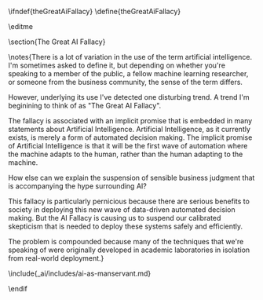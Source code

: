 \ifndef{theGreatAiFallacy}
\define{theGreatAiFallacy}

\editme

\section{The Great AI Fallacy}

\notes{There is a lot of variation in the use of the term artificial intelligence. I'm sometimes asked to define it, but depending on whether you're speaking to a member of the public, a fellow machine learning researcher, or someone from the business community, the sense of the term differs.

However, underlying its use I've detected one disturbing trend. A trend I'm beginining to think of as  "The Great AI Fallacy".

The fallacy is associated with an implicit promise that is embedded in
many statements about Artificial Intelligence. Artificial Intelligence,
as it currently exists, is merely a form of automated decision making.
The implicit promise of Artificial Intelligence is that it will be the
first wave of automation where the machine adapts to the human, rather
than the human adapting to the machine.

How else can we explain the suspension of sensible business judgment
that is accompanying the hype surrounding AI?

This fallacy is particularly pernicious because there are serious
benefits to society in deploying this new wave of data-driven automated
decision making. But the AI Fallacy is causing us to suspend our
calibrated skepticism that is needed to deploy these systems safely and
efficiently.

The problem is compounded because many of the techniques that we're
speaking of were originally developed in academic laboratories in
isolation from real-world deployment.}

\include{_ai/includes/ai-as-manservant.md}

\endif

